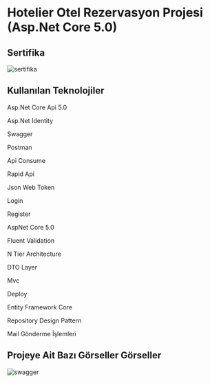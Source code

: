 # Hotelier Otel Rezervasyon Projesi (Asp.Net Core 5.0)

<h2>Sertifika</h2>

![sertifika](https://i.hizliresim.com/isvphk5.jpg)

<h2>Kullanılan Teknolojiler</h2>

Asp.Net Core Api 5.0

Asp.Net Identity

Swagger

Postman

Api Consume

Rapid Api

Json Web Token

Login

Register

AspNet Core 5.0

Fluent Validation

N Tier Architecture

DTO Layer

Mvc

Deploy

Entity Framework Core

Repository Design Pattern

Mail Gönderme İşlemleri

<h2>Projeye Ait Bazı Görseller Görseller</h2>

![swagger](https://hizliresim.com/9b6r2pp.png)

